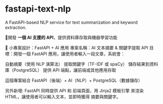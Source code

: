 # fastapi-text-nlp
A FastAPI-based NLP service for text summarization and keyword extraction.

 🎯開發 **一個 AI 支援的 API**，提供資料庫存取與機器學習功能

📌 小專案設計：FastAPI + AI 應用
專案名稱：AI 文本摘要 & 關鍵字提取 API
目標：開發一個 FastAPI 應用，讓使用者輸入一段文章，系統會：

自動摘要（使用 NLP 演算法）
提取關鍵字（TF-IDF 或 spaCy）
儲存結果到資料庫（PostgreSQL）
提供 API 端點，讓前端或其他應用存取

這個專案結合 FastAPI（後端）+ AI（NLP）+ PostgreSQL（數據儲存）

另外新增:
 FastAPI 同時提供 API 和 前端頁面，用 Jinja2 模板引擎 來渲染 HTML，讓使用者可以輸入文本，並即時獲得 摘要與關鍵字。
